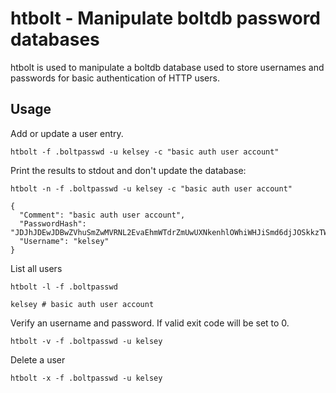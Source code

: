 # htbolt - Manipulate boltdb password databases

htbolt is used to manipulate a boltdb database used to store usernames and passwords for basic authentication of HTTP users.

## Usage

Add or update a user entry.

```
htbolt -f .boltpasswd -u kelsey -c "basic auth user account"
```

Print the results to stdout and don't update the database:

```
htbolt -n -f .boltpasswd -u kelsey -c "basic auth user account"
```

```
{
  "Comment": "basic auth user account",
  "PasswordHash": "JDJhJDEwJDBwZVhuSmZwMVRNL2EvaEhmWTdrZmUwUXNkenhlOWhiWHJiSmd6djJOSkkzTWdEQ09vNEpl",
  "Username": "kelsey"
}
```

List all users

```
htbolt -l -f .boltpasswd
```
```
kelsey # basic auth user account 
```

Verify an username and password. If valid exit code will be set to 0.

```
htbolt -v -f .boltpasswd -u kelsey
```

Delete a user

```
htbolt -x -f .boltpasswd -u kelsey
```
